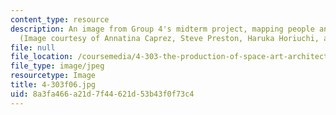 ```yaml
---
content_type: resource
description: An image from Group 4's midterm project, mapping people and their desires.
  (Image courtesy of Annatina Caprez, Steve Preston, Haruka Horiuchi, and Marika Kobel.)
file: null
file_location: /coursemedia/4-303-the-production-of-space-art-architecture-and-urbanism-in-dialogue-fall-2006/8a3fa466a21d7f44621d53b43f0f73c4_4-303f06.jpg
file_type: image/jpeg
resourcetype: Image
title: 4-303f06.jpg
uid: 8a3fa466-a21d-7f44-621d-53b43f0f73c4
---
```

